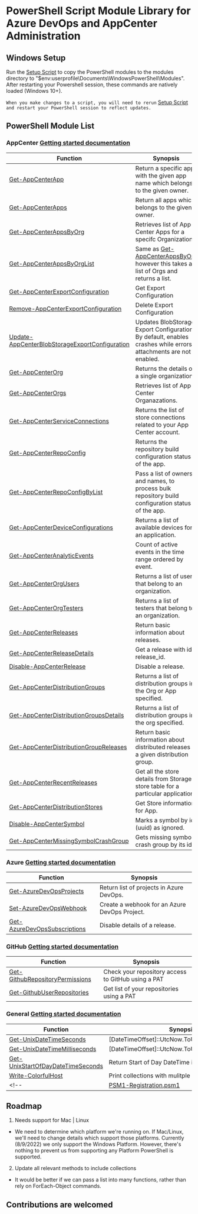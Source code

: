 # PowerShell Script Module Library for Azure DevOps and AppCenter Administration

## Windows Setup
Run the [Setup Script](/Setup.ps1) to copy the PowerShell modules to the modules directory to "$env:userprofile\Documents\WindowsPowerShell\Modules". After restarting your Powershell session, these commands are natively loaded (Windows 10+). 

 ``` When you make changes to a script, you will need to rerun ``` [Setup Script](/Setup.ps1) 
 ```and restart your PowerShell session to reflect updates.  ```

## PowerShell Module List 

### AppCenter [Getting started documentation](/docs/Gettings_Started_AppCenter_PSM1.md)

| Function | Synopsis |
|----------|----------|
|[Get-AppCenterApp](/appCenter/Get-AppCenterApp.psm1) | Return a specific app with the given app name which belongs to the given owner. |
|[Get-AppCenterApps](/appCenter/Get-AppCenterApps.psm1) | Return all apps which belongs to the given owner. |
|[Get-AppCenterAppsByOrg](/appCenter/Get-AppCenterAppsByOrg.psm1) | Retrieves list of App Center Apps for a specifc Organization. |
|[Get-AppCenterAppsByOrgList](/appCenter/Get-AppCenterAppsByOrg.psm1)| Same as [Get-AppCenterAppsByOrg](/Get-AppCenterAppsByOrg.psm1) however this takes a list of Orgs and returns a list.
|[Get-AppCenterExportConfiguration](/appCenter/AppCenterExportConfiguration.psm1) | Get Export Configuration |
|[Remove-AppCenterExportConfiguration](/appCenter/AppCenterExportConfiguration.psm1) | Delete Export Configuration |
|[Update-AppCenterBlobStorageExportConfiguration](/appCenter/AppCenterExportConfiguration.psm1) | Updates BlobStorage Export Configuration. By default, enables crashes while errors, attachments are not enabled. |
|[Get-AppCenterOrg](/appCenter/Get-AppCenterOrg.psm1) | Returns the details of a single organization. |
|[Get-AppCenterOrgs](/appCenter/Get-AppCenterOrgs.psm1) | Retrieves list of App Center Organazations. |
|[Get-AppCenterServiceConnections](/appCenter/Get-AppCenterServiceConnections.psm1) | Returns the list of store connections related to your App Center account. |
|[Get-AppCenterRepoConfig](/appCenter/Get-AppCenterRepoConfig.psm1) | Returns the repository build configuration status of the app. |
|[Get-AppCenterRepoConfigByList](/appCenter/Get-AppCenterRepoConfig.psm1) | Pass a list of owners and names, to process bulk repository build configuration status of the app. |
|[Get-AppCenterDeviceConfigurations](/appCenter/Get-AppCenterDeviceConfigurations.psm1) | Returns a list of available devices for an application. |
|[Get-AppCenterAnalyticEvents](/appCenter/Get-AppCenterAnalytics.psm1) | Count of active events in the time range ordered by event. |
|[Get-AppCenterOrgUsers](/appCenter/Get-AppCenterOrgUsers.psm1) | Returns a list of users that belong to an organization. |
|[Get-AppCenterOrgTesters](/appCenter/Get-AppCenterOrgUsers.psm1) | Returns a list of testers that belong to an organization. |
|[Get-AppCenterReleases](/appCenter/Get-AppCenterReleases.psm1) | Return basic information about releases. |
|[Get-AppCenterReleaseDetails](/appCenter/Get-AppCenterReleases.psm1) | Get a release with id release_id. |
|[Disable-AppCenterRelease](/appCenter/Get-AppCenterReleases.psm1) | Disable a release. |
|[Get-AppCenterDistributionGroups](/appCenter/AppCenterDistribution.psm1) | Returns a list of distribution groups in the Org or App specified. |
|[Get-AppCenterDistributionGroupsDetails](/appCenter/AppCenterDistribution.psm1) | Returns a list of distribution groups in the org specified. |
|[Get-AppCenterDistributionGroupReleases](/appCenter/AppCenterDistribution.psm1) |Return basic information about distributed releases in a given distribution group. |
|[Get-AppCenterRecentReleases](/appCenter/AppCenterDistribution.psm1) |Get all the store details from Storage store table for a particular application. |
|[Get-AppCenterDistributionStores](/appCenter/AppCenterDistribution.psm1) | Get Store information for App. |
|[Disable-AppCenterSymbol](/appCenter/AppCenterSymbols.psm1) | Marks a symbol by id (uuid) as ignored. |
|[Get-AppCenterMissingSymbolCrashGroup](/appCenter/AppCenterSymbols.psm1) | Gets missing symbol crash group by its id. |

### Azure [Getting started documentation](/docs/Getting_Started_AzureDevOps.md)

| Function | Synopsis |
|----------|----------|
|[Get-AzureDevOpsProjects](/azureDevOps/Set-AzureDevOpsWebhook.psm1) | Return list of projects in Azure DevOps. |
|[Set-AzureDevOpsWebhook](/docs/Set-AzureDevOpsWebhook.md) | Create a webhook for an Azure DevOps Project. |
|[Get-AzureDevOpsSubscriptions](/azureDevOps/Get-AzureDevOpsSubscriptions.psm1) | Disable details of a release. |

### GitHub [Getting started documentation](/docs/Getting_Started_GitHub.md)

| Function | Synopsis |
|----------|----------|
|[Get-GithubRepositoryPermissions](/github/Get-GithubRepositoryPermissions.psm1) | Check your repository access to GitHub using a PAT |
|[Get-GithubUserRepositories](/github/Get-GithubUserRepositories.psm1) | Get list of your repositories using a PAT |

### General [Getting started documentation](/docs/Getting_Started_General.md)

| Function | Synopsis |
|----------|----------|
|[Get-UnixDateTimeSeconds](/general/Get-UnixDateTimeSeconds.psm1) | [DateTimeOffset]::UtcNow.ToUnixTimeSeconds()
|[Get-UnixDateTimeMilliseconds](/general/Get-UnixDateTimeSeconds.psm1) | [DateTimeOffset]::UtcNow.ToUnixTimeMilliseconds() |
|[Get-UnixStartOfDayDateTimeSeconds](/general/Get-UnixStartOfDayDateTimeSeconds.psm1) | Return Start of Day DateTime in Seconds
|[Write-ColorfulHost](/general/Write-ColorfulHost.psm1) | Print collections with mulitple colors |
<!-- |[PSM1-Registration.psm1](/PSM1-Registration.psm1) | Register or Unregister all PSM1 modules within a single directory. Also show list of currently instaled PSM1 modules. | -->


## Roadmap

1. Needs support for Mac | Linux
* We need to determine which platform we're running on. If Mac/Linux, we'll need to change details which support those platforms. Currently (8/9/2022) we only support the Windows Platform. However, there's nothing to prevent us from supporting any Platform PowerShell is supported. 

2. Update all relevant methods to include collections
* It would be better if we can pass a list into many functions, rather than rely on ForEach-Object commands. 

## Contributions are welcomed

